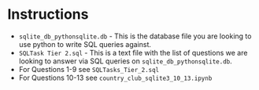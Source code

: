 # Instructions

- `sqlite_db_pythonsqlite.db` - This is the database file you are looking to use python to write SQL queries against.
- `SQLTask Tier 2.sql` - This is a text file with the list of questions we are looking to answer via SQL queries on `sqlite_db_pythonsqlite.db`. 
-  For Questions 1-9 see `SQLTasks_Tier_2.sql` 
-  For Questions 10-13 see `country_club_sqlite3_10_13.ipynb`
